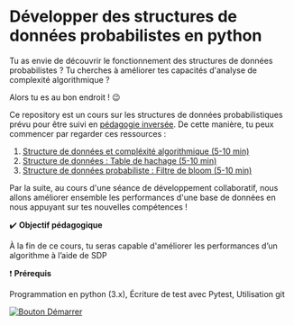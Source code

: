 Développer des structures de données probabilistes en python
==

Tu as envie de découvrir le fonctionnement des structures de données probabilistes ? Tu cherches à améliorer tes capacités d'analyse de complexité algorithmique ?

Alors tu es au bon endroit ! :wink:

Ce repository est un cours sur les structures de données probabilistiques prévu pour être suivi en [pédagogie inversée](https://fr.wikipedia.org/wiki/Classe_invers%C3%A9e). De cette manière, tu peux commencer par regarder ces ressources :
1. [Structure de données et compléxité algorithmique (5-10 min)](./Structure%20de%20données%20et%20compléxité%20algorithmique.md)
2. [Structure de données : Table de hachage (5-10 min)](./Structure%20de%20données%20:%20table%20de%20hachage.md)
3. [Structure de données probabiliste : Filtre de bloom (5-10 min)](./Structure%20de%20données%20probabiliste%20:%20Filtre%20de%20bloom.md)

Par la suite, au cours d'une séance de développement collaboratif, nous allons améliorer ensemble les performances d'une base de données en nous appuyant sur tes nouvelles compétences !



:heavy_check_mark: **Objectif pédagogique**

À la fin de ce cours, tu seras capable d'améliorer les performances d’un algorithme à l’aide de SDP

:exclamation: **Prérequis**

Programmation en python (3.x), Écriture de test avec Pytest, Utilisation git


[![Bouton Démarrer](https://placehold.co/150x45/0969da/EFEFEF?text=Je%20commence)](Structure%20de%20données%20et%20compléxité%20algorithmique.md)

